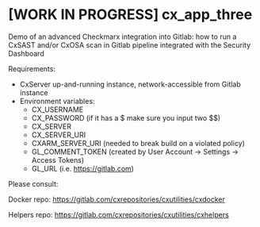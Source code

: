 # [WORK IN PROGRESS] cx_app_three

Demo of an advanced Checkmarx integration into Gitlab: how to run a CxSAST and/or CxOSA scan in Gitlab pipeline integrated with the Security Dashboard

Requirements: 
- CxServer up-and-running instance, network-accessible from Gitlab instance 
- Environment variables:
    - CX_USERNAME
    - CX_PASSWORD (if it has a $ make sure you input two $$)
    - CX_SERVER
    - CX_SERVER_URI
    - CXARM_SERVER_URI (needed to break build on a violated policy)
    - GL_COMMENT_TOKEN (created by User Account -> Settings -> Access Tokens)
    - GL_URL (i.e. https://gitlab.com)


Please consult:

Docker repo: https://gitlab.com/cxrepositories/cxutilities/cxdocker

Helpers repo: https://gitlab.com/cxrepositories/cxutilities/cxhelpers


